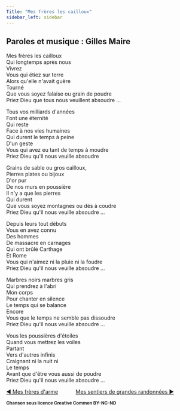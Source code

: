 ```yaml
---
Title: "Mes frères les cailloux"
sidebar_left: sidebar
---
```


##  Paroles et musique : Gilles Maire
Mes frères les cailloux  
Qui longtemps après nous  
Vivrez  
Vous qui étiez sur terre  
Alors qu'elle n'avait guère  
Tourné  
Que vous soyez falaise ou grain de poudre  
Priez Dieu que tous nous veuillent absoudre ...  
  
Tous vos milliards d'années  
Font une éternité  
Qui reste  
Face à nos vies humaines  
Qui durent le temps à peine  
D'un geste  
Vous qui avez eu tant de temps à moudre  
Priez Dieu qu'il nous veuille absoudre  
  
Grains de sable ou gros cailloux,  
Pierres plates ou bijoux  
D'or pur  
De nos murs en poussière  
Il n'y a que les pierres  
Qui durent  
Que vous soyez montagnes ou dés à coudre  
Priez Dieu qu'il nous veuille absoudre ...  
  
Depuis leurs tout débuts  
Vous en avez connu  
Des hommes  
De massacre en carnages  
Qui ont brûlé Carthage  
Et Rome  
Vous qui n'aimez ni la pluie ni la foudre  
Priez Dieu qu'il nous veuille absoudre ...  
  
Marbres noirs marbres gris  
Qui prendrez à l'abri  
Mon corps  
Pour chanter en silence  
Le temps qui se balance  
Encore  
Vous que le temps ne semble pas dissoudre  
Priez Dieu qu'il nous veuille absoudre ...  
  
Vous les poussières d'étoiles  
Quand vous mettrez les voiles  
Partant  
Vers d'autres infinis  
Craignant ni la nuit ni  
Le temps  
Avant que d'être vous aussi de poudre  
Priez Dieu qu'il nous veuille absoudre ...  


[ ◀ Mes frères d'arme](../mes_frères_d~arme) ​ ​ ​ ​ ​ ​ ​ ​ ​ ​ ​ ​[Mes sentiers de grandes randonnées ▶](../mes_sentiers_de_grandes_randonnées)


<b><sub>Chanson sous licence Creative Common BY-NC-ND</sub></b>
